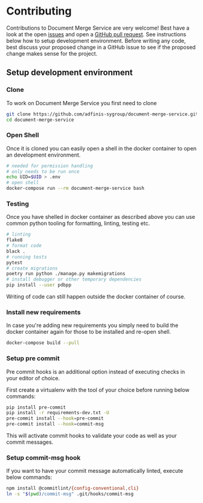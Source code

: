 # Contributing

Contributions to Document Merge Service are very welcome! Best have a look at the open [issues](https://github.com/adfinis-sygroup/document-merge-service/issues)
and open a [GitHub pull request](https://github.com/adfinis-sygroup/document-merge-service/compare). See instructions below how to setup development
environment. Before writing any code, best discuss your proposed change in a GitHub issue to see if the proposed change makes sense for the project.

## Setup development environment

### Clone

To work on Document Merge Service you first need to clone

```bash
git clone https://github.com/adfinis-sygroup/document-merge-service.git
cd document-merge-service
```

### Open Shell

Once it is cloned you can easily open a shell in the docker container to
open an development environment.

```bash
# needed for permission handling
# only needs to be run once
echo UID=$UID > .env
# open shell
docker-compose run --rm document-merge-service bash
```

### Testing

Once you have shelled in docker container as described above
you can use common python tooling for formatting, linting, testing
etc.

```bash
# linting
flake8
# format code
black .
# running tests
pytest
# create migrations
poetry run python ./manage.py makemigrations
# install debugger or other temporary dependencies
pip install --user pdbpp
```

Writing of code can still happen outside the docker container of course.

### Install new requirements

In case you're adding new requirements you simply need to build the docker container
again for those to be installed and re-open shell.

```bash
docker-compose build --pull
```

### Setup pre commit

Pre commit hooks is an additional option instead of executing checks in your editor of choice.

First create a virtualenv with the tool of your choice before running below commands:

```bash
pip install pre-commit
pip install -r requirements-dev.txt -U
pre-commit install --hook=pre-commit
pre-commit install --hook=commit-msg
```

This will activate commit hooks to validate your code as well as your commit
messages.

### Setup commit-msg hook
If you want to have your commit message automatically linted, execute below commands:

```bash
npm install @commitlint/{config-conventional,cli}
ln -s "$(pwd)/commit-msg" .git/hooks/commit-msg
```
